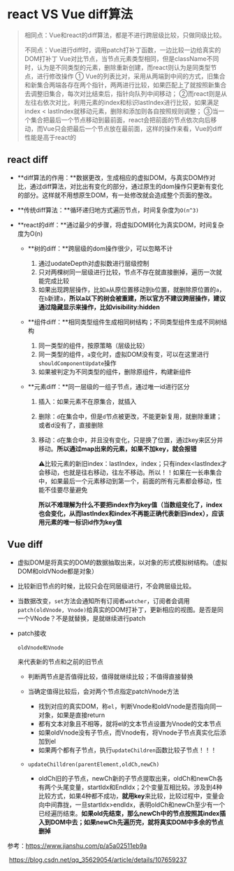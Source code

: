 # react VS Vue diff算法

> 相同点：Vue和react的diff算法，都是不进行跨层级比较，只做同级比较。
>
> 不同点：Vue进行diff时，调用patch打补丁函数，一边比较一边给真实的DOM打补丁
> Vue对比节点，当节点元素类型相同，但是className不同时，认为是不同类型的元素，删除重新创建，而react则认为是同类型节点，进行修改操作
> ① Vue的列表比对，采用从两端到中间的方式，旧集合和新集合两端各存在两个指针，两两进行比较，如果匹配上了就按照新集合去调整旧集合，每次对比结束后，指针向队列中间移动；
> ②而react则是从左往右依次对比，利用元素的index和标识lastIndex进行比较，如果满足index < lastIndex就移动元素，删除和添加则各自按照规则调整；
> ③当一个集合把最后一个节点移动到最前面，react会把前面的节点依次向后移动，而Vue只会把最后一个节点放在最前面，这样的操作来看，Vue的diff性能是高于react的

## react diff

- **diff算法的作用：**数据更改，生成相应的虚拟DOM，与真实DOM作对比，通过diff算法，对比出有变化的部分，通过原生的dom操作只更新有变化的部分。这样就不用想原生DOM，有一处修改就会造成整个页面的整改。

- **传统diff算法：**循环递归地方式遍历节点，时间复杂度为`O(n^3)`

- **react的diff：**通过最少的步骤，将虚拟DOM转化为真实DOM，时间复杂度为O(n)

  - **树的diff：**跨层级的dom操作很少，可以忽略不计

    1. 通过uodateDepth对虚拟数进行层级控制
    2. 只对两棵树同一层级进行比较，节点不存在就直接删掉，遍历一次就能完成比较
    3. 如果出现跨层操作，比如`a`从原位置移动到`b`位置，就删除原位置的`a`，在`b`新建`a`，**所以a以下的树会被重建，所以官方不建议跨层操作，建议通过隐藏显示来操作，比如visibility:hidden**

  - **组件diff：**相同类型组件生成相同树结构；不同类型组件生成不同树结构

    1. 同一类型的组件，按原策略（层级比较）
    2. 同一类型的组件，`a`变化时，虚拟DOM没有变，可以在这里进行`shouldComponentUpdate`操作
    3. 如果被判定为不同类型的组件，删除原组件，构建新组件

  - **元素diff：**同一层级的一组子节点，通过唯一id进行区分

    1. 插入：如果元素不在原集合，就插入

    2. 删除：`d`在集合中，但是`d`节点被更改，不能更新复用，就删除重建；或者d没有了，直接删除

    3. 移动：`d`在集合中，并且没有变化，只是换了位置，通过key来区分并移动。**所以通过map出来的元素，如果不加key，就会报错**

       :warning:比较元素的新旧index：lastIndex，index；只有index<lastIndex才会移动，也就是往右移动，往左不移动。所以！！如果在一长串集合中，如果最后一个元素移动到第一个，前面的所有元素都会移动，性能不佳要尽量避免

       **所以不难理解为什么不要把index作为key值（当数组变化了，index也会变化，从而lastIndex和index不再能正确代表新旧index），应该用元素的唯一标识id作为key值**

## Vue diff

- 虚拟DOM是将真实的DOM的数据抽取出来，以对象的形式模拟树结构。（虚拟DOM和oldVNode都是对象）

- 比较新旧节点的时候，比较只会在同层级进行，不会跨层级比较。

- 当数据改变，`set`方法会通知所有订阅者`watcher`，订阅者会调用`patch(oldVnode, Vnode)`给真实的DOM打补丁，更新相应的视图。是否是同一个VNode？不是就替换，是就继续进行patch

- patch接收

  ```
  oldVnode和Vnode
  ```

  来代表新的节点和之前的旧节点

  - 判断两节点是否值得比较，值得就继续比较；不值得直接替换

  - 当确定值得比较后，会对两个节点指定patchVnode方法

    - 找到对应的真实DOM，称`el`，判断Vnode和oldVnode是否指向同一对象，如果是直接return
    - 都有文本对象且不相等，就将el的文本节点设置为Vnode的文本节点
    - 如果oldVnode没有子节点，而Vnode有，将Vnode子节点真实化后添加到el
    - 如果两个都有子节点，执行`updateChildren`函数比较子节点！！！

  - ```
    updateChilldren(parentElement,oldCh,newCh)
    ```

    - oldCh旧的子节点，newCh新的子节点提取出来，oldCh和newCh各有两个头尾变量，startIdx和EndIdx；2个变量互相比较。涉及到4种比较方式，如果4种都不成功，**就用key**来比较，比较过程中，变量会向中间靠拢，一旦startIdx>endIdx，表明oldCh和newCh至少有一个已经遍历结束。**如果old先结束，那么newCh中的节点按照其index插入到DOM中去；如果newCh先遍历完，就将真实DOM中多余的节点删掉**



参考：https://www.jianshu.com/p/a5a02511eb9a

​			https://blog.csdn.net/qq_35629054/article/details/107659237